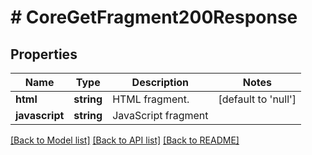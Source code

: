 # # CoreGetFragment200Response

## Properties

Name | Type | Description | Notes
------------ | ------------- | ------------- | -------------
**html** | **string** | HTML fragment. | [default to 'null']
**javascript** | **string** | JavaScript fragment |

[[Back to Model list]](../../README.md#models) [[Back to API list]](../../README.md#endpoints) [[Back to README]](../../README.md)

